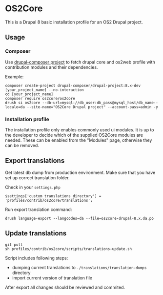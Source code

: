 # OS2Core

This is a Drupal 8 basic installation profile for an OS2 Drupal project.

## Usage

### Composer

Use [drupal-composer project](https://github.com/drupal-composer/drupal-project) to fetch drupal core and os2web profile with contribution modules and their dependencies.

Example:
```
composer create-project drupal-composer/drupal-project:8.x-dev [your_project_name] --no-interaction
cd [your_project_name]
composer require os2core/os2core
drush si os2core --db-url=mysql://db_user:db_pass@mysql_host/db_name--locale=da --site-name="OS2Core Drupal project" --account-pass=admin -y
```

### Installation profile

The installation profile only enables commonly used ui modules. It is up to the developer to decide which of the supplied OS2Core modules are needed. These can be enabled from the "Modules" page, otherwise they can be removed.

## Export translations
Get latest db dump from production environment.
Make sure that you have set up correct translation folder.

Check in your `settings.php`
```
$settings['custom_translations_directory'] = 'profiles/contrib/os2core/translations';
```
Run export translation command:
```
drush language-export --langcodes=da --file=os2core-drupal-8.x.da.po
```
## Update translations

```
git pull
sh profiles/contrib/os2core/scripts/translations-update.sh
```
Script includes following steps:
- dumping current translations to `./translations/translation-dumps` directory
- import current version of translation file


After export all changes should be reviewed and commited.
